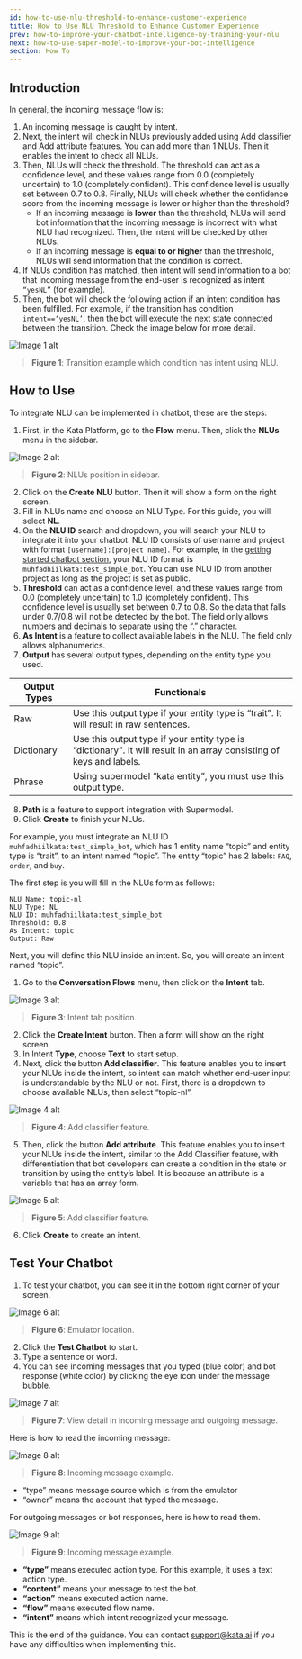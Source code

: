 ```yaml
---
id: how-to-use-nlu-threshold-to-enhance-customer-experience
title: How to Use NLU Threshold to Enhance Customer Experience
prev: how-to-improve-your-chatbot-intelligence-by-training-your-nlu
next: how-to-use-super-model-to-improve-your-bot-intelligence
section: How To
---
```


## Introduction

In general, the incoming message flow is:

1. An incoming message is caught by intent.
2. Next, the intent will check in NLUs previously added using Add classifier and Add attribute features. You can add more than 1 NLUs. Then it enables the intent to check all NLUs.
3. Then, NLUs will check the threshold. The threshold can act as a confidence level, and these values range from 0.0 (completely uncertain) to 1.0 (completely confident). This confidence level is usually set between 0.7 to 0.8. Finally, NLUs will check whether the confidence score from the incoming message is lower or higher than the threshold?
    - If an incoming message is **lower** than the threshold, NLUs will send bot information that the incoming message is incorrect with what NLU had recognized. Then, the intent will be checked by other NLUs.
    - If an incoming message is **equal to or higher** than the threshold, NLUs will send information that the condition is correct.
4. If NLUs condition has matched, then intent will send information to a bot that incoming message from the end-user is recognized as intent `“yesNL”` (for example).
5. Then, the bot will check the following action if an intent condition has been fulfilled. For example, if the transition has condition `intent==‘yesNL’`, then the bot will execute the next state connected between the transition. Check the image below for more detail.

![Image 1 alt](/assets/images/products/kata-platform/how-to/how-to-use-nlu-threshold-to-enhance-customer-experience/image1.webp)

> **Figure 1**: Transition example which condition has intent using NLU.

## How to Use

To integrate NLU can be implemented in chatbot, these are the steps:

1. First, in the Kata Platform, go to the **Flow** menu. Then, click the **NLUs** menu in the sidebar.

![Image 2 alt](/assets/images/products/kata-platform/how-to/how-to-use-nlu-threshold-to-enhance-customer-experience/image2.webp)

> **Figure 2**: NLUs position in sidebar.

2. Click on the **Create NLU** button. Then it will show a form on the right screen.
3. Fill in NLUs name and choose an NLU Type. For this guide, you will select **NL**.
4. On the **NLU ID** search and dropdown, you will search your NLU to integrate it into your chatbot. NLU ID consists of username and project with format `[username]:[project name]`. For example, in the [getting started chatbot section](/kata-platform/documentation-content/start-your-first-chatbot), your NLU ID format is `muhfadhiilkata:test_simple_bot`. You can use NLU ID from another project as long as the project is set as public.
5. **Threshold** can act as a confidence level, and these values range from 0.0 (completely uncertain) to 1.0 (completely confident). This confidence level is usually set between 0.7 to 0.8. So the data that falls under 0.7/0.8 will not be detected by the bot. The field only allows numbers and decimals to separate using the “.” character.
6. **As Intent** is a feature to collect available labels in the NLU. The field only allows alphanumerics.
7. **Output** has several output types, depending on the entity type you used.

| Output Types | Functionals                                                                                                         |
| ------------ | ------------------------------------------------------------------------------------------------------------------- |
| Raw          | Use this output type if your entity type is “trait”. It will result in raw sentences.                               |
| Dictionary   | Use this output type if your entity type is “dictionary”. It will result in an array consisting of keys and labels. |
| Phrase       | Using supermodel “kata entity”, you must use this output type.                                                      |

8. **Path** is a feature to support integration with Supermodel.
9. Click **Create** to finish your NLUs.

For example, you must integrate an NLU ID `muhfadhiilkata:test_simple_bot`, which has 1 entity name “topic” and entity type is “trait”, to an intent named “topic”. The entity “topic” has 2 labels: `FAQ`, `order`, and `buy`.

The first step is you will fill in the NLUs form as follows:

```
NLU Name: topic-nl
NLU Type: NL
NLU ID: muhfadhiilkata:test_simple_bot
Threshold: 0.8
As Intent: topic
Output: Raw
```

Next, you will define this NLU inside an intent. So, you will create an intent named “topic”.

1. Go to the **Conversation Flows** menu, then click on the **Intent** tab.

![Image 3 alt](/assets/images/products/kata-platform/how-to/how-to-use-nlu-threshold-to-enhance-customer-experience/image3.webp)

> **Figure 3**: Intent tab position.

2. Click the **Create Intent** button. Then a form will show on the right screen.
3. In Intent **Type**, choose **Text** to start setup.
4. Next, click the button **Add classifier**. This feature enables you to insert your NLUs inside the intent, so intent can match whether end-user input is understandable by the NLU or not. First, there is a dropdown to choose available NLUs, then select “topic-nl”.

![Image 4 alt](/assets/images/products/kata-platform/how-to/how-to-use-nlu-threshold-to-enhance-customer-experience/image4.webp)

> **Figure 4**: Add classifier feature.

5. Then, click the button **Add attribute**. This feature enables you to insert your NLUs inside the intent, similar to the Add Classifier feature, with differentiation that bot developers can create a condition in the state or transition by using the entity’s label. It is because an attribute is a variable that has an array form.

![Image 5 alt](/assets/images/products/kata-platform/how-to/how-to-use-nlu-threshold-to-enhance-customer-experience/image5.webp)

> **Figure 5**: Add classifier feature.

6. Click **Create** to create an intent.

## Test Your Chatbot

1. To test your chatbot, you can see it in the bottom right corner of your screen.

![Image 6 alt](/assets/images/products/kata-platform/how-to/how-to-use-nlu-threshold-to-enhance-customer-experience/image6.webp)

> **Figure 6**: Emulator location.

2. Click the **Test Chatbot** to start.
3. Type a sentence or word.
4. You can see incoming messages that you typed (blue color) and bot response (white color) by clicking the eye icon under the message bubble.

![Image 7 alt](/assets/images/products/kata-platform/how-to/how-to-use-nlu-threshold-to-enhance-customer-experience/image7.webp)

> **Figure 7**: View detail in incoming message and outgoing message.

Here is how to read the incoming message:

![Image 8 alt](/assets/images/products/kata-platform/how-to/how-to-use-nlu-threshold-to-enhance-customer-experience/image8.webp)

> **Figure 8**: Incoming message example.

-   “type” means message source which is from the emulator
-   “owner” means the account that typed the message.

For outgoing messages or bot responses, here is how to read them.

![Image 9 alt](/assets/images/products/kata-platform/how-to/how-to-use-nlu-threshold-to-enhance-customer-experience/image9.webp)

> **Figure 9**: Incoming message example.

-   **“type”** means executed action type. For this example, it uses a text action type.
-   **“content”** means your message to test the bot.
-   **“action”** means executed action name.
-   **“flow”** means executed flow name.
-   **“intent”** means which intent recognized your message.

This is the end of the guidance. You can contact <a href="mailto:support@kata.ai">support@kata.ai</a> if you have any difficulties when implementing this.
